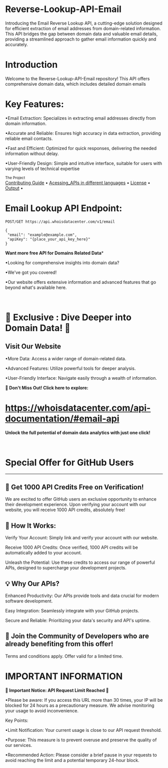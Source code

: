 # Reverse-Lookup-API-Email
Introducing the Email Reverse Lookup API, a cutting-edge solution designed for efficient extraction of email addresses from domain-related information. This API bridges the gap between domain data and valuable email details, providing a streamlined approach to gather email information quickly and accurately.




# Introduction
Welcome to the Reverse-Lookup-API-Email  repository! This API offers comprehensive domain data, which includes detailed domain  emails

# Key Features:

•Email Extraction: Specializes in extracting email addresses directly from domain information.
 <br />

•Accurate and Reliable: Ensures high accuracy in data extraction, providing reliable email contacts.
 <br />

•Fast and Efficient: Optimized for quick responses, delivering the needed information without delay.
 <br />
 
•User-Friendly Design: Simple and intuitive interface, suitable for users with varying levels of technical expertise




<div >
    <sub>The Project</sub>
    <br />
    <a href="Contributing/contribute.md">Contributing Guide</a> •
    <a href="Acessing_api">Acessing_APIs in different languages</a> •
    <a href="License.md">License</a> •
    <a href="Output/output.txt">Output</a> •
    <br />





# Email Lookup API Endpoint: 

```
POST/GET https://api.whoisdatacenter.com/v1/email

{
 "email": "example@example.com",
 "apiKey": "{place_your_api_key_here}"
}
```





**Want more free API for Domains Related Data***
<br/>

•Looking for comprehensive insights into domain data? 
<br/>

•We've got you covered! 
<br/>

•Our website offers extensive information and advanced features that go beyond what's available here.


<br/>




# 🌟 Exclusive : Dive Deeper into Domain Data! 🌟

**Visit Our Website**
---

•More Data: Access a wider range of domain-related data.
<br/>

•Advanced Features: Utilize powerful tools for deeper analysis.
<br/>

•User-Friendly Interface: Navigate easily through a wealth of information.
<br/>

 **🔗 Don't Miss Out! Click here to explore:** 
# https://whoisdatacenter.com/api-documentation/#email-api

**Unlock the full potential of domain data analytics with just one click!**


<br/>






# Special Offer for GitHub Users
---

**🚀 Get 1000 API Credits Free on Verification!**
---
We are excited to offer GitHub users an exclusive opportunity to enhance their development experience. Upon verifying your account with our website, you will receive 1000 API credits, absolutely free!

**🔑 How It Works:**
---
Verify Your Account: Simply link and verify your account with our website.
<br/>

Receive 1000 API Credits: Once verified, 1000 API credits will be automatically added to your account.
<br/>

Unleash the Potential: Use these credits to access our range of powerful APIs, designed to supercharge your development projects.
<br/>

**💡 Why Our APIs?**
---
Enhanced Productivity: Our APIs provide tools and data crucial for modern software development.
<br/>

Easy Integration: Seamlessly integrate with your GitHub projects.
<br/>

Secure and Reliable: Prioritizing your data's security and API's uptime.
<br/>




**🌟 Join the Community of Developers who are already benefiting from this offer!**
---

Terms and conditions apply. Offer valid for a limited time.







# IMPORTANT INFORMATION


**🚨 Important Notice: API Request Limit Reached 🚨**

•Please be aware: If you access this URL more than 30 times, your IP will be blocked for 24 hours as a precautionary measure. We advise monitoring your usage to avoid inconvenience.

Key Points:

•Limit Notification: Your current usage is close to our API request threshold.
<br/>

•Purpose: This measure is to prevent overuse and preserve the quality of our services.
<br/>

•Recommended Action: Please consider a brief pause in your requests to avoid reaching the limit and a potential temporary 24-hour block.
